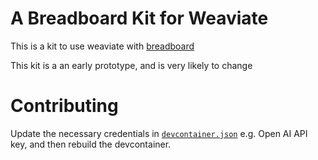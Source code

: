 # A Breadboard Kit for Weaviate

This is a kit to use weaviate with [breadboard](https://github.com/google/labs-prototypes/blob/main/seeds/breadboard/README.md)

This kit is a an early prototype, and is very likely to change

# Contributing

Update the necessary credentials in [`devcontainer.json`](.devcontainer/devcontainer.json) e.g. Open AI API key, and then rebuild the devcontainer.
